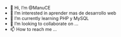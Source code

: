 - 👋 Hi, I’m @ManuCE
- 👀 I’m interested in  aprender mas de desarrollo web
- 🌱 I’m currently learning  PHP y MySQL
- 💞️ I’m looking to collaborate on ...
- 📫 How to reach me  ...

<!---
ManuCE/ManuCE is a ✨ special ✨ repository because its `README.md` (this file) appears on your GitHub profile.
You can click the Preview link to take a look at your changes.
--->
